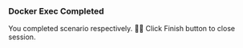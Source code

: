 ### Docker Exec Completed  
  
You completed scenario respectively. 👏🏻
Click Finish button to close session.  
